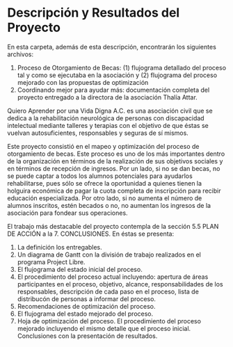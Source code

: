 # Descripción y Resultados del Proyecto

En esta carpeta, además de esta descripción, encontrarán los siguientes archivos:

1. Proceso de Otorgamiento de Becas: (1) flujograma detallado del proceso tal y como se ejecutaba en la asociación y (2) flujograma del proceso mejorado con las propuestas de optimización
2. Coordinando mejor para ayudar más: documentación completa del proyecto entregado a la directora de la asociación Thalía Attar.

Quiero Aprender por una Vida Digna A.C. es una asociación civil que se dedica a la rehabilitación neurológica de personas con discapacidad intelectual mediante talleres y terapias con el objetivo de que éstas se vuelvan autosuficientes, responsables y seguras de sí mismos.

Este proyecto consistió en el mapeo y optimización del proceso de otorgamiento de becas. Este proceso es uno de los más importantes dentro de la organización en términos de la realización de sus objetivos sociales y en términos de recepción de ingresos. Por un lado, si no se dan becas, no se puede captar a todos los alumnos potenciales para ayudarlos rehabilitarse, pues sólo se ofrece la oportunidad a quienes tienen la holguira económica de pagar la cuota completa de inscripción para recibir educación especializada. Por otro lado, si no aumenta el número de alumnos inscritos, estén becados o no, no aumentan los ingresos de la asociación para fondear sus operaciones.

El trabajo más destacable del proyecto contempla de la sección 5.5 PLAN DE ACCIÓN a la 7. CONCLUSIONES. En éstas se presenta:
1. La definición los entregables.
2. Un diagrama de Gantt con la división de trabajo realizados en el programa Project Libre.
3. El flujograma del estado inicial del proceso.
4. El procedimiento del proceso actual incluyendo: apertura de áreas participantes en el proceso, objetivo, alcance, responsabilidades de los responsables, descripción de cada paso en el proceso, lista de distribucón de personas a informar del proceso.
5. Recomendaciones de optimización del proceso.
6. El flujograma del estado mejorado del proceso.
7. Hoja de optimización del proceso.
El procedimiento del proceso mejorado incluyendo el mismo detalle que el proceso inicial.
Conclusiones con la presentación de resultados.
